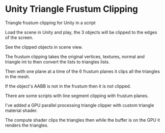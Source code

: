 # Unity Triangle Frustum Clipping

Triangle frustum clipping for Unity in a script

Load the scene in Unity and play, the 3 objects will be clipped to the edges of the screen.

See the clipped objects in scene view.

The frustum clipping takes the original vertices, textures, normal and triangle int to then convert the lists to triangles lists.

Then with one plane at a time of the 6 frustum planes it clips all the triangles in the mesh.

If the object's AABB is not in the frustum then it is not clipped.

There are some scripts with line segment clipping with frustum planes.

I've added a GPU parallel processing triangle clipper with custom triangle material shader.

The compute shader clips the triangles then while the buffer is on the GPU it renders the triangles.

